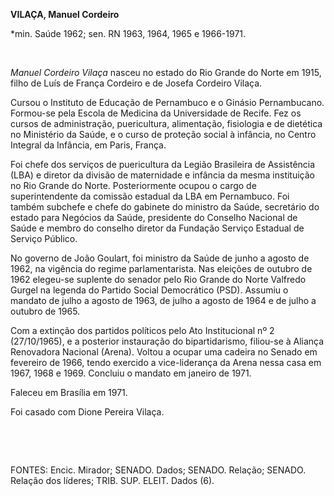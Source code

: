 **VILAÇA, Manuel Cordeiro**

\*min. Saúde 1962; sen. RN 1963, 1964, 1965 e 1966-1971.

 

*Manuel Cordeiro Vilaça* nasceu no estado do Rio Grande do Norte em
1915, filho de Luís de França Cordeiro e de Josefa Cordeiro Vilaça.

Cursou o Instituto de Educação de Pernambuco e o Ginásio Pernambucano.
Formou-se pela Escola de Medicina da Universidade de Recife. Fez os
cursos de administração, puericultura, alimentação, fisiologia e de
dietética no Ministério da Saúde, e o curso de proteção social à
infância, no Centro Integral da Infância, em Paris, França.

Foi chefe dos serviços de puericultura da Legião Brasileira de
Assistência (LBA) e diretor da divisão de maternidade e infância da
mesma instituição no Rio Grande do Norte. Posteriormente ocupou o cargo
de superintendente da comissão estadual da LBA em Pernambuco. Foi também
subchefe e chefe do gabinete do ministro da Saúde, secretário do estado
para Negócios da Saúde, presidente do Conselho Nacional de Saúde e
membro do conselho diretor da Fundação Serviço Estadual de Serviço
Público.

No governo de João Goulart, foi ministro da Saúde de junho a agosto de
1962, na vigência do regime parlamentarista. Nas eleições de outubro de
1962 elegeu-se suplente do senador pelo Rio Grande do Norte Valfredo
Gurgel na legenda do Partido Social Democrático (PSD). Assumiu o mandato
de julho a agosto de 1963, de julho a agosto de 1964 e de julho a
outubro de 1965.

Com a extinção dos partidos políticos pelo Ato Institucional nº 2
(27/10/1965), e a posterior instauração do bipartidarismo, filiou-se à
Aliança Renovadora Nacional (Arena). Voltou a ocupar uma cadeira no
Senado em fevereiro de 1966, tendo exercido a vice-liderança da Arena
nessa casa em 1967, 1968 e 1969. Concluiu o mandato em janeiro de 1971.

Faleceu em Brasília em 1971.

Foi casado com Dione Pereira Vilaça.

 

 

FONTES: Encic. Mirador; SENADO. Dados; SENADO. Relação; SENADO. Relação
dos líderes; TRIB. SUP. ELEIT. Dados (6).

 
